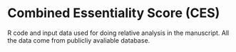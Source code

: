 # Combined Essentiality Score (CES)
R code and input data used for doing relative analysis in the manuscript.
All the data come from publicliy avaliable database.

